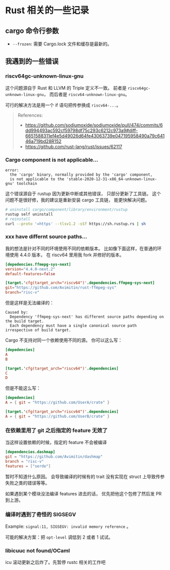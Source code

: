 # Rust 相关的一些记录

## cargo 命令行参数

* `--frozen`: 需要 Cargo.lock 文件和缓存是最新的。

## 我遇到的一些错误

### riscv64gc-unknown-linux-gnu

这个问题源自于 Rust 和 LLVM 的 Triple 定义不一致。
前者是 `riscv64gc-unknown-linux-gnu`，
而后者是 `riscv64-unknown-linux-gnu`。

可行的解决方法是用一个 if 语句把传参换成 `riscv64-...`。

> References:
>
> - https://github.com/sodiumoxide/sodiumoxide/pull/474/commits/6dd994493ac592cf59798df75c293c6212c973a9#diff-6651588311ef4e5d49026d64fe43063739e047195958490a79c64146a719bd28R152
> - https://github.com/rust-lang/rust/issues/62117

### Cargo component is not applicable...

```text
error:
  the 'cargo' binary, normally provided by the 'cargo' component,
  is not applicable to the 'stable-2020-12-31-x86_64-unknown-linux-gnu' toolchain
```

这个错误源自于 rustup 因为更新中断或其他错误，
只部分更新了工具链。
这个问题不是很好修，我的建议是重新安装 cargo 工具链，
能更快解决问题。

```bash title=bash
# uninstall cargo/component/library/environment/rustup
rustup self uninstall
# reinstall
curl --proto '=https' --tlsv1.2 -sSf https://sh.rustup.rs | sh
```

### xxx have differnt source paths...

我的想法是针对不同的环境使用不同的依赖版本。
比如像下面这样，在普通的环境使用 4.4.0 版本，
在 riscv64 里用我 fork 并修好的版本。

```toml title=Cargo.toml
[depedencies.ffmepg-sys-next]
version="4.4.0-next.2"
default-features=false

[target.'cfg(target_arch="riscv64")'.dependencies.ffmpeg-sys-next]
git="https://github.com/Avimitin/rust-ffmpeg-sys"
branch="risc-v"
```

但是这样是无法编译的：

```text title=Output
Caused by:
  Dependency 'ffmpeg-sys-next' has different source paths depending on the build target.
  Each dependency must have a single canonical source path irrespective of build target.
```

Cargo 不支持对同一个依赖使用不同的源。
你可以这么写：

```toml title=Cargo.toml
[depedencies]
A
B

[target.'cfg(target_arch="riscv64")'.dependencies]
C
D
```

但是不能这么写：

```toml title=Cargo.toml
[depedencies]
A = { git = "https://github.com/UserA/crate" }

[target.'cfg(target_arch="riscv64")'.dependencies]
A = { git = "https://github.com/UserB/crate" }
```

### 在依赖里用了 git 之后指定的 feature 无效了

当这样设置依赖的时候，指定的 feature 不会被编译

```toml title=toml
[dependencies.dashmap]
git = "https://github.com/Avimitin/dashmap"
branch = "risc-v"
features = ["serde"]
```

暂时不知道什么原因。
会导致编译的时候有的 trait 没有实现在 struct
上导致传参失败之类的错误等等。

如果遇到某个模块没法编译 features 进去的话，
优先把他这个包修了然后发 PR 到上游。

### 编译时遇到了奇怪的 SIGSEGV

Example: `signal:11, SIGSEGV: invalid memory reference` 。

可能的解决方案：把 `opt-level` 调低到 2 或者 1 试试。

### libicuuc not found/OCaml

icu 滚动更新之后炸了。先暂停 rustc 相关的工作吧
